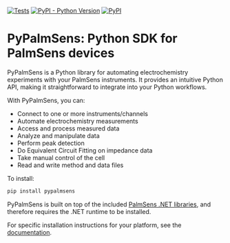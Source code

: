 [![Tests](https://github.com/PalmSens/PalmSens_SDK/actions/workflows/python-tests.yml/badge.svg)](https://github.com/PalmSens/PalmSens_SDK/actions/workflows/python-tests.yml)
[![PyPI - Python Version](https://img.shields.io/pypi/pyversions/pypalmsens)](https://pypi.org/project/pypalmsens/)
[![PyPI](https://img.shields.io/pypi/v/pypalmsens.svg?style=flat)](https://pypi.org/project/pypalmsens/)

# PyPalmSens: Python SDK for PalmSens devices

PyPalmSens is a Python library for automating electrochemistry experiments with your PalmSens instruments.
It provides an intuitive Python API, making it straightforward to integrate into your Python workflows.

With PyPalmSens, you can:

- Connect to one or more instruments/channels
- Automate electrochemistry measurements
- Access and process measured data
- Analyze and manipulate data
- Perform peak detection
- Do Equivalent Circuit Fitting on impedance data
- Take manual control of the cell
- Read and write method and data files

To install:

```python
pip install pypalmsens
```

PyPalmSens is built on top of the included [PalmSens .NET libraries](https://palmsens.github.io/PalmSens_SDK/start/core_dll.html), and therefore requires the .NET runtime to be installed.

For specific installation instructions for your platform, see the
[documentation](https://palmsens.github.io/PalmSens_SDK/python/latest/index.html).
